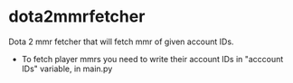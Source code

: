 # dota2mmrfetcher
Dota 2 mmr fetcher that will fetch mmr of given account IDs.


* To fetch player mmrs you need to write their account IDs in "acccount IDs" variable, in main.py
